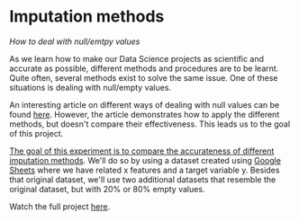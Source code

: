 # Imputation methods
*How to deal with null/emtpy values*

As we learn how to make our Data Science projects as scientific and accurate as possible, different methods and procedures are to be learnt. Quite often, several methods exist to solve the same issue. One of these situations is dealing with null/empty values.

An interesting article on different ways of dealing with null values can be found [here](https://towardsdatascience.com/imputing-missing-data-with-simple-and-advanced-techniques-f5c7b157fb87). However, the article demonstrates how to apply the different methods, but doesn't compare their effectiveness. This leads us to the goal of this project.

<ins>The goal of this experiment is to compare the accurateness of different imputation methods</ins>. We'll do so by using a dataset created using [Google Sheets](https://docs.google.com/spreadsheets/) where we have related x features and a target variable y. Besides that original dataset, we'll use two additional datasets that resemble the original dataset, but with 20% or 80% empty values.

Watch the full project [here](https://github.com/alvaroviudez/imputation_methods/blob/main/Imputations_experiment.ipynb).
